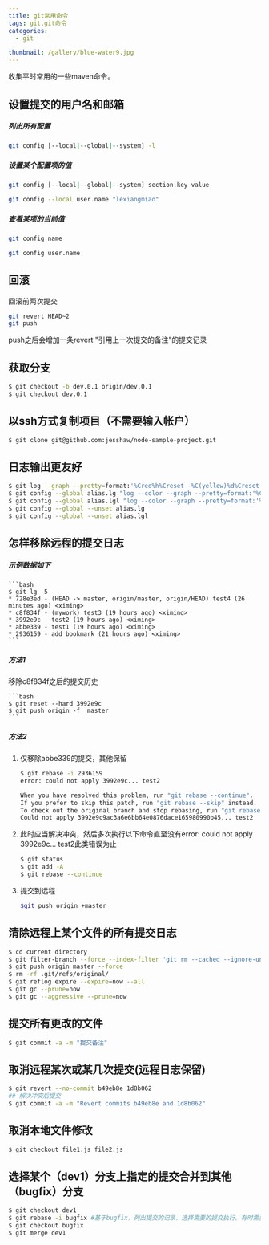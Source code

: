 ```yaml
---
title: git常用命令
tags: git,git命令
categories: 
  - git

thumbnail: /gallery/blue-water9.jpg
---
```


收集平时常用的一些maven命令。
<!-- more -->

## 设置提交的用户名和邮箱

##### 列出所有配置
```bash
git config [--local|--global|--system] -l
```

##### 设置某个配置项的值
```bash
git config [--local|--global|--system] section.key value

git config --local user.name "lexiangmiao"
```

##### 查看某项的当前值

```bash
git config name

git config user.name
```

## 回滚

回滚前两次提交

```bash
git revert HEAD~2
git push
```

push之后会增加一条revert "引用上一次提交的备注"的提交记录

## 获取分支
```sh
$ git checkout -b dev.0.1 origin/dev.0.1 
$ git checkout dev.0.1
```

## 以ssh方式复制项目（不需要输入帐户）
```sh
$ git clone git@github.com:jesshaw/node-sample-project.git
```

## 日志输出更友好
```bash
$ git log --graph --pretty=format:'%Cred%h%Creset -%C(yellow)%d%Creset %s %Cgreen(%cr) %C(bold blue)<%an>%Creset' --abbrev-commit
$ git config --global alias.lg "log --color --graph --pretty=format:'%C(bold cyan)%h%C(reset) -%C(yellow)%d%C(reset) %s %C(green)(%cr) %C(bold magenta)<%an>%C(reset)' --abbrev-commit"
$ git config --global alias.lgl "log --color --graph --pretty=format:'%C(bold cyan)%h%C(reset) -%C(yellow)%d%C(reset) %s %C(green)(%ci) %C(bold magenta)<%an>%Creset' --abbrev-commit"
$ git config --global --unset alias.lg
$ git config --global --unset alias.lgl
```

## 怎样移除远程的提交日志
##### 示例数据如下
	```bash
	$ git lg -5
	* 728e3ed - (HEAD -> master, origin/master, origin/HEAD) test4 (26 minutes ago) <ximing>
	* c8f834f - (mywork) test3 (19 hours ago) <ximing>
	* 3992e9c - test2 (19 hours ago) <ximing>
	* abbe339 - test1 (19 hours ago) <ximing>
	* 2936159 - add bookmark (21 hours ago) <ximing>
	```
##### 方法1 

移除c8f834f之后的提交历史

	```bash
	$ git reset --hard 3992e9c
	$ git push origin -f  master
	```

##### 方法2  
1. 仅移除abbe339的提交，其他保留

	```bash
	$ git rebase -i 2936159
	error: could not apply 3992e9c... test2

	When you have resolved this problem, run "git rebase --continue".
	If you prefer to skip this patch, run "git rebase --skip" instead.
	To check out the original branch and stop rebasing, run "git rebase --abort".
	Could not apply 3992e9c9ac3a6e6bb64e0876dace165980990b45... test2
	```
2. 此时应当解决冲突，然后多次执行以下命令直至没有error: could not apply 3992e9c... test2此类错误为止

	```bash
	$ git status
	$ git add -A 
	$ git rebase --continue
	```
3. 提交到远程

	```bash
	$git push origin +master
	```

## 清除远程上某个文件的所有提交日志

``` bash
$ cd current directory
$ git filter-branch --force --index-filter 'git rm --cached --ignore-unmatch 文件名' --prune-empty --tag-name-filter cat -- --all
$ git push origin master --force
$ rm -rf .git/refs/original/
$ git reflog expire --expire=now --all
$ git gc --prune=now
$ git gc --aggressive --prune=now
```

## 提交所有更改的文件

``` bash
$ git commit -a -m "提交备注"
```

## 取消远程某次或某几次提交(远程日志保留)

``` bash
$ git revert --no-commit b49eb8e 1d8b062
## 解决冲突后提交
$ git commit -a -m "Revert commits b49eb8e and 1d8b062"
```

## 取消本地文件修改
``` bash
$ git checkout file1.js file2.js
```

## 选择某个（dev1）分支上指定的提交合并到其他（bugfix）分支

``` bash
$ git checkout dev1
$ git rebase -i bugfix #基于bugfix，列出提交的记录，选择需要的提交执行。有时需要解决冲突
$ git checkout bugfix
$ git merge dev1 
```




